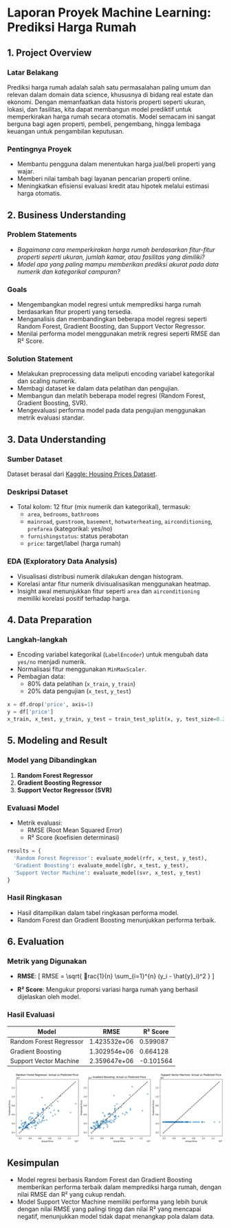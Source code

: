 # Laporan Proyek Machine Learning: Prediksi Harga Rumah

## 1. Project Overview

### Latar Belakang
Prediksi harga rumah adalah salah satu permasalahan paling umum dan relevan dalam domain data science, khususnya di bidang real estate dan ekonomi. Dengan memanfaatkan data historis properti seperti ukuran, lokasi, dan fasilitas, kita dapat membangun model prediktif untuk memperkirakan harga rumah secara otomatis. Model semacam ini sangat berguna bagi agen properti, pembeli, pengembang, hingga lembaga keuangan untuk pengambilan keputusan.

### Pentingnya Proyek
- Membantu pengguna dalam menentukan harga jual/beli properti yang wajar.
- Memberi nilai tambah bagi layanan pencarian properti online.
- Meningkatkan efisiensi evaluasi kredit atau hipotek melalui estimasi harga otomatis.

## 2. Business Understanding

### Problem Statements
- *Bagaimana cara memperkirakan harga rumah berdasarkan fitur-fitur properti seperti ukuran, jumlah kamar, atau fasilitas yang dimiliki?*
- *Model apa yang paling mampu memberikan prediksi akurat pada data numerik dan kategorikal campuran?*

### Goals
- Mengembangkan model regresi untuk memprediksi harga rumah berdasarkan fitur properti yang tersedia.
- Menganalisis dan membandingkan beberapa model regresi seperti Random Forest, Gradient Boosting, dan Support Vector Regressor.
- Menilai performa model menggunakan metrik regresi seperti RMSE dan R² Score.

### Solution Statement
- Melakukan preprocessing data meliputi encoding variabel kategorikal dan scaling numerik.
- Membagi dataset ke dalam data pelatihan dan pengujian.
- Membangun dan melatih beberapa model regresi (Random Forest, Gradient Boosting, SVR).
- Mengevaluasi performa model pada data pengujian menggunakan metrik evaluasi standar.

## 3. Data Understanding

### Sumber Dataset
Dataset berasal dari [Kaggle: Housing Prices Dataset](https://www.kaggle.com/datasets/yasserh/housing-prices-dataset).

### Deskripsi Dataset
- Total kolom: 12 fitur (mix numerik dan kategorikal), termasuk:
  - `area`, `bedrooms`, `bathrooms`
  - `mainroad`, `guestroom`, `basement`, `hotwaterheating`, `airconditioning`, `prefarea` (kategorikal: yes/no)
  - `furnishingstatus`: status perabotan
  - `price`: target/label (harga rumah)

### EDA (Exploratory Data Analysis)
- Visualisasi distribusi numerik dilakukan dengan histogram.
- Korelasi antar fitur numerik divisualisasikan menggunakan heatmap.
- Insight awal menunjukkan fitur seperti `area` dan `airconditioning` memiliki korelasi positif terhadap harga.

## 4. Data Preparation

### Langkah-langkah
- Encoding variabel kategorikal (`LabelEncoder`) untuk mengubah data `yes/no` menjadi numerik.
- Normalisasi fitur menggunakan `MinMaxScaler`.
- Pembagian data:
  - 80% data pelatihan (`x_train`, `y_train`)
  - 20% data pengujian (`x_test`, `y_test`)

```python
x = df.drop('price', axis=1)
y = df['price']
x_train, x_test, y_train, y_test = train_test_split(x, y, test_size=0.2)
```

## 5. Modeling and Result

### Model yang Dibandingkan
1. **Random Forest Regressor**
2. **Gradient Boosting Regressor**
3. **Support Vector Regressor (SVR)**

### Evaluasi Model
- Metrik evaluasi:
  - RMSE (Root Mean Squared Error)
  - R² Score (koefisien determinasi)

```python
results = {
  'Random Forest Regressor': evaluate_model(rfr, x_test, y_test),
  'Gradient Boosting': evaluate_model(gbr, x_test, y_test),
  'Support Vector Machine': evaluate_model(svr, x_test, y_test)
}
```

### Hasil Ringkasan
- Hasil ditampilkan dalam tabel ringkasan performa model.
- Random Forest dan Gradient Boosting menunjukkan performa terbaik.

## 6. Evaluation

### Metrik yang Digunakan

- **RMSE**:
\[
RMSE = \sqrt{ rac{1}{n} \sum_{i=1}^{n} (y_i - \hat{y}_i)^2 }
\]

- **R² Score**:
Mengukur proporsi variasi harga rumah yang berhasil dijelaskan oleh model.

### Hasil Evaluasi
| Model                   | RMSE          | R² Score |
|-------------------------|--------------|----------|
| Random Forest Regressor | 1.423532e+06 | 0.599087 |
| Gradient Boosting       | 1.302954e+06 | 0.664128 |
| Support Vector Machine  | 2.359647e+06 | -0.101564 |

![evaluation](images/regression_eval.png)  

## Kesimpulan
- Model regresi berbasis Random Forest dan Gradient Boosting memberikan performa terbaik dalam memprediksi harga rumah, dengan nilai RMSE dan R² yang cukup rendah.
- Model Support Vector Machine memiliki performa yang lebih buruk dengan nilai RMSE yang palingi tingg dan nilai R² yang mencapai negatif, menunjukkan model tidak dapat menangkap pola dalam data.
